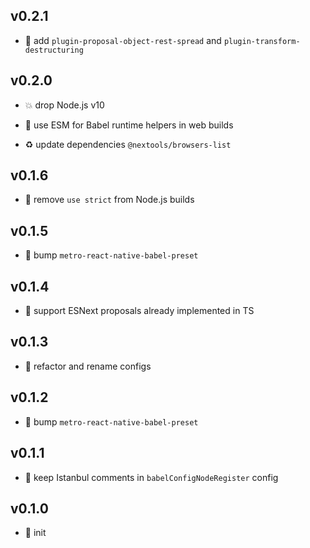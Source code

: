 ## v0.2.1

* 🐞 add `plugin-proposal-object-rest-spread` and `plugin-transform-destructuring`

## v0.2.0

* 💥 drop Node.js v10

* 🐞 use ESM for Babel runtime helpers in web builds

* ♻️ update dependencies `@nextools/browsers-list`

## v0.1.6

* 🐞 remove `use strict` from Node.js builds

## v0.1.5

* 🐞 bump `metro-react-native-babel-preset`

## v0.1.4

* 🐞 support ESNext proposals already implemented in TS

## v0.1.3

* 🐞 refactor and rename configs

## v0.1.2

* 🐞 bump `metro-react-native-babel-preset`

## v0.1.1

* 🐞 keep Istanbul comments in `babelConfigNodeRegister` config

## v0.1.0

* 🐣 init
